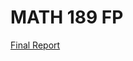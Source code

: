 # MATH 189 FP

[Final Report](https://docs.google.com/document/d/1p2F2_WgIAGfVVe2KfkTWbVtd14FVyzAL3yQulGui3_U/edit)
